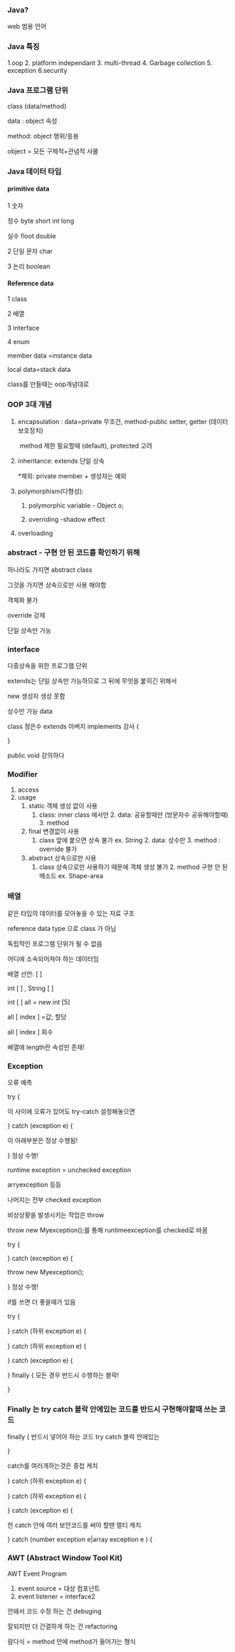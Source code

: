 ### Java?

 web 범용 언어



### Java  특징 

1.oop 2. platform independant 3. multi-thread 4. Garbage collection 5. exception 6.security



### Java 프로그램 단위

class  (data/method)

data : object 속성  

method: object 행위/응용 

 

object = 모든 구체적+관념적 사물 



### Java  데이터 타입

#### primitive data

1 숫자 

 정수 byte short int long

실수 floot double

2 단일 문자 char

3 논리 boolean



#### Reference data

1 class

2 배열

3 interface

4 enum 



member data =instance data 

local data=stack data



class를 만들때는 oop개념대로 

### OOP 3대 개념

1. encapsulation : data=private 무조건,  method-public setter, getter (데이터 보호장치)

   ​                                                                  method 제한 필요할때 (default), protected 고려 

2. inheritance: extends 단일 상속 

   *제외: private member + 생성자는 예외 

3. polymorphism(다형성): 

   1) polymorphic variable - Object o;

   2) overriding -shadow effect

4. overloading 



### abstract - 구현 안 된 코드를 확인하기 위해 

하나라도 가지면 abstract class 

그것을 가지면 상속으로만 사용 해야함 

객체화 불가 

override 강제 

단일 상속만 가능 



### interface 

다중상속을 위한 프로그램 단위 

extends는 단일 상속만 가능하므로 그 뒤에 무엇을 붙히긴 위해서 

new 생성자 생성 못함 

상수만 가능 data

class 정은수 extends 아버지 implements 강사 {

}

public void 강의하다 



### Modifier

1. access
2. usage
   1. static 객체 생성 없이 사용
      1. class: inner class 에서만 2. data: 공유할때만 (방문자수 공유해야할때) 3. method
   2. final 변경없이 사용 
      1. class 앞에 붙으면  상속 불가 ex. String 2. data: 상수만 3. method : override 불가 
   3. abstract 상속으로만 사용 
      1. class 상속으로만 사용하기 때문에 객체 생성 불가    2. method 구현 안 된 메소드 ex. Shape-area 



### 배열 

같은 타입의 데이터를 모아놓을 수 있는 자료 구조 

reference data type 으로 class 가 아님 

독립적인 프로그램 단위가 될 수 없음

어디에 소속되어져야 하는 데이터임  

배열 선언: [ ] 

int [ ] , String [ ] 

int [ ] all = new int [5]

all [ index ] =값; 할당

all [ index ] 회수 

배열에 length란 속성만 존재! 



### Exception 

오류 예측 

try { 

이 사이에 오류가 있어도 try-catch 설정해놓으면 

} catch (exception e) {

이 아래부분은 정상 수행됨! 

} 정상 수행! 



runtime exception = unchecked exception 

arryexception 등등 

나머지는 전부 checked exception 

비상상황을 발생시키는 작업은 throw 

throw new Myexception();를 통해 runtimeexception를 checked로 바꿈

 



try { 



} catch (exception e) {

throw new Myexception(); 

} 정상 수행! 



if를 쓰면 더 좋을때가 있음 

try { 



} catch (하위 exception e) {

} catch (하위 exception e) {

} catch (exception e) {



} finally { 모든 경우 반드시 수행하는 블락! 

}



### Finally 는 try catch  블락 안에있는 코드를 반드시 구현해야할때 쓰는 코드 

finally { 반드시 넣어야 하는 코드  try catch  블락 안에있는

 }



catch를 여러개하는것은 중첩 캐치 

} catch (하위 exception e) {

} catch (하위 exception e) {

} catch (exception e) {



한 catch 안에 여러 보안코드를 써야 할땐 멀티 캐치 

} catch (number exception e|array exception e ) {



### AWT (Abstract Window Tool Kit) 

AWT Event Program 

1. event source = 대상 컴포넌트 
2. event listener = interface2

안돼서 코드 수정 하는 건 debuging

잘되지만 더 간결하게 하는 건 refactoring 



람다식 = method 안에 method가 들어가는 형식 

